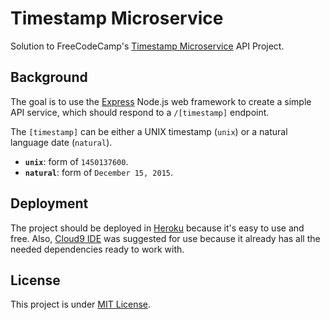 # Timestamp Microservice

Solution to FreeCodeCamp's [Timestamp Microservice][fcc-tsms] API Project.


## Background

The goal is to use the [Express][expjs] Node.js web framework to create a simple
API service, which should respond to a `/[timestamp]` endpoint.

The `[timestamp]` can be either a UNIX timestamp (`unix`) or a natural language
date (`natural`).

* **`unix`**: form of `1450137600`.
* **`natural`**: form of `December 15, 2015`.


## Deployment

The project should be deployed in [Heroku][hku] because it's easy to use and
free. Also, [Cloud9 IDE][c9] was suggested for use because it already has all
the needed dependencies ready to work with.


## License

This project is under [MIT License](LICENSE.txt).


[fcc-tsms]: https://www.freecodecamp.com/challenges/timestamp-microservice
[expjs]: http://expressjs.com
[hku]: https://www.heroku.com
[c9]: https://c9.io
